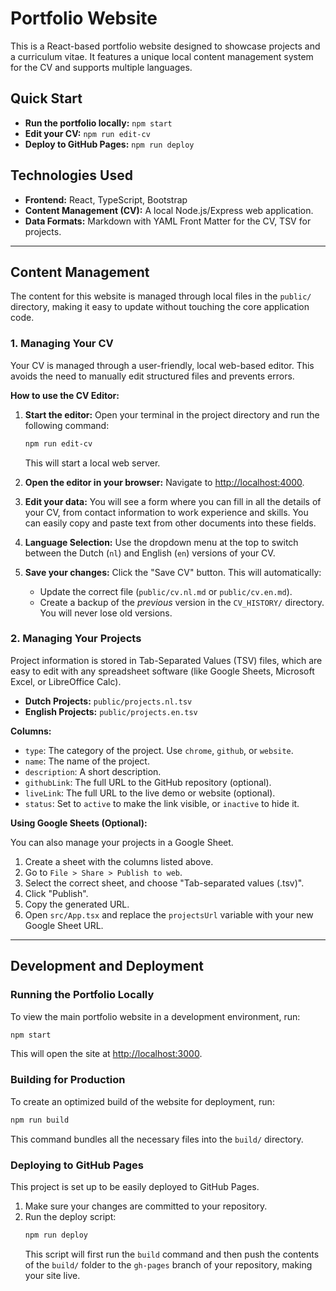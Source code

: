 # Portfolio Website

This is a React-based portfolio website designed to showcase projects and a curriculum vitae. It features a unique local content management system for the CV and supports multiple languages.

## Quick Start

-   **Run the portfolio locally:** `npm start`
-   **Edit your CV:** `npm run edit-cv`
-   **Deploy to GitHub Pages:** `npm run deploy`

## Technologies Used

- **Frontend:** React, TypeScript, Bootstrap
- **Content Management (CV):** A local Node.js/Express web application.
- **Data Formats:** Markdown with YAML Front Matter for the CV, TSV for projects.

---

## Content Management

The content for this website is managed through local files in the `public/` directory, making it easy to update without touching the core application code.

### 1. Managing Your CV

Your CV is managed through a user-friendly, local web-based editor. This avoids the need to manually edit structured files and prevents errors.

**How to use the CV Editor:**

1.  **Start the editor:**
    Open your terminal in the project directory and run the following command:
    ```bash
    npm run edit-cv
    ```
    This will start a local web server.

2.  **Open the editor in your browser:**
    Navigate to [http://localhost:4000](http://localhost:4000).

3.  **Edit your data:**
    You will see a form where you can fill in all the details of your CV, from contact information to work experience and skills. You can easily copy and paste text from other documents into these fields.

4.  **Language Selection:**
    Use the dropdown menu at the top to switch between the Dutch (`nl`) and English (`en`) versions of your CV.

5.  **Save your changes:**
    Click the "Save CV" button. This will automatically:
    - Update the correct file (`public/cv.nl.md` or `public/cv.en.md`).
    - Create a backup of the *previous* version in the `CV_HISTORY/` directory. You will never lose old versions.

### 2. Managing Your Projects

Project information is stored in Tab-Separated Values (TSV) files, which are easy to edit with any spreadsheet software (like Google Sheets, Microsoft Excel, or LibreOffice Calc).

- **Dutch Projects:** `public/projects.nl.tsv`
- **English Projects:** `public/projects.en.tsv`

**Columns:**
- `type`: The category of the project. Use `chrome`, `github`, or `website`.
- `name`: The name of the project.
- `description`: A short description.
- `githubLink`: The full URL to the GitHub repository (optional).
- `liveLink`: The full URL to the live demo or website (optional).
- `status`: Set to `active` to make the link visible, or `inactive` to hide it.

**Using Google Sheets (Optional):**

You can also manage your projects in a Google Sheet.
1.  Create a sheet with the columns listed above.
2.  Go to `File > Share > Publish to web`.
3.  Select the correct sheet, and choose "Tab-separated values (.tsv)".
4.  Click "Publish".
5.  Copy the generated URL.
6.  Open `src/App.tsx` and replace the `projectsUrl` variable with your new Google Sheet URL.

---

## Development and Deployment

### Running the Portfolio Locally

To view the main portfolio website in a development environment, run:

```bash
npm start
```

This will open the site at [http://localhost:3000](http://localhost:3000).

### Building for Production

To create an optimized build of the website for deployment, run:

```bash
npm run build
```

This command bundles all the necessary files into the `build/` directory.

### Deploying to GitHub Pages

This project is set up to be easily deployed to GitHub Pages.

1.  Make sure your changes are committed to your repository.
2.  Run the deploy script:
    ```bash
    npm run deploy
    ```
    This script will first run the `build` command and then push the contents of the `build/` folder to the `gh-pages` branch of your repository, making your site live.